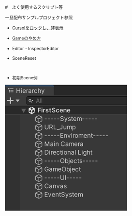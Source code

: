 #　よく使用するスクリプト等


一旦配布サンプルプロジェクト参照

+ [Cursolをロックし、非表示](Cursol.md)

+ [Gameのやめ方](GameQuit.md)

+ Editor・InspectorEditor

+ SceneReset

<br>

+ 初期Scene例

<img src="images/Scene_Sample.png" width="80%" alt="" title="">